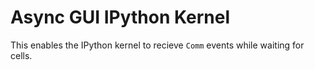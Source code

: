 # Async GUI IPython Kernel

This enables the IPython kernel to recieve `Comm` events while waiting for cells.
